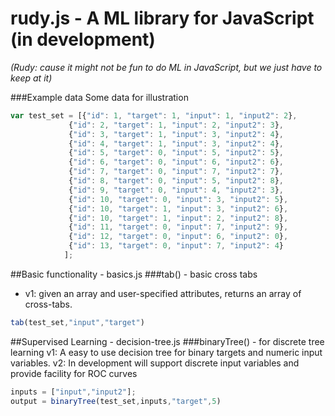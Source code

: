 # rudy.js - A ML library for JavaScript (in development)
*(Rudy: cause it might not be fun to do ML in JavaScript, but we just have to keep at it)*

###Example data
Some data for illustration
```javascript
var test_set = [{"id": 1, "target": 1, "input": 1, "input2": 2},
             {"id": 2, "target": 1, "input": 2, "input2": 3},
             {"id": 3, "target": 1, "input": 3, "input2": 4},
             {"id": 4, "target": 1, "input": 3, "input2": 4},
             {"id": 5, "target": 0, "input": 5, "input2": 5},
             {"id": 6, "target": 0, "input": 6, "input2": 6},
             {"id": 7, "target": 0, "input": 7, "input2": 7},
             {"id": 8, "target": 0, "input": 5, "input2": 8},
             {"id": 9, "target": 0, "input": 4, "input2": 3},
             {"id": 10, "target": 0, "input": 3, "input2": 5},
             {"id": 10, "target": 1, "input": 3, "input2": 6},
             {"id": 10, "target": 1, "input": 2, "input2": 8},
             {"id": 11, "target": 0, "input": 7, "input2": 9},
             {"id": 12, "target": 0, "input": 6, "input2": 0},
             {"id": 13, "target": 0, "input": 7, "input2": 4}
            ];
```

##Basic functionality - basics.js
###tab() - basic cross tabs 
- v1: given an array and user-specified attributes, returns an array of cross-tabs.
```javascript
tab(test_set,"input","target")
```

##Supervised Learning - decision-tree.js
###binaryTree() - for discrete tree learning
v1: A easy to use decision tree for binary targets and numeric input variables.
v2: In development will support discrete input variables and provide facility for ROC curves
```javascript
inputs = ["input","input2"];
output = binaryTree(test_set,inputs,"target",5)
```
